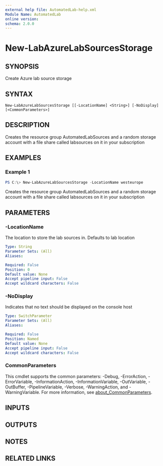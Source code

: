 ```yaml
---
external help file: AutomatedLab-help.xml
Module Name: AutomatedLab
online version:
schema: 2.0.0
---
```


# New-LabAzureLabSourcesStorage

## SYNOPSIS
Create Azure lab source storage

## SYNTAX

```
New-LabAzureLabSourcesStorage [[-LocationName] <String>] [-NoDisplay] [<CommonParameters>]
```

## DESCRIPTION
Creates the resource group AutomatedLabSources and a random storage account with a file share called labsources on it in your subscription

## EXAMPLES

### Example 1
```powershell
PS C:\> New-LabAzureLabSourcesStorage -LocationName westeurope
```

Creates the resource group AutomatedLabSources and a random storage account with a file share called labsources on it in your subscription

## PARAMETERS

### -LocationName
The location to store the lab sources in. Defaults to lab location

```yaml
Type: String
Parameter Sets: (All)
Aliases:

Required: False
Position: 0
Default value: None
Accept pipeline input: False
Accept wildcard characters: False
```

### -NoDisplay
Indicates that no text should be displayed on the console host

```yaml
Type: SwitchParameter
Parameter Sets: (All)
Aliases:

Required: False
Position: Named
Default value: None
Accept pipeline input: False
Accept wildcard characters: False
```

### CommonParameters
This cmdlet supports the common parameters: -Debug, -ErrorAction, -ErrorVariable, -InformationAction, -InformationVariable, -OutVariable, -OutBuffer, -PipelineVariable, -Verbose, -WarningAction, and -WarningVariable. For more information, see [about_CommonParameters](http://go.microsoft.com/fwlink/?LinkID=113216).

## INPUTS

## OUTPUTS

## NOTES

## RELATED LINKS
